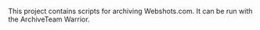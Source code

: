 This project contains scripts for archiving Webshots.com. It can be run with the ArchiveTeam Warrior.
